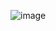 ![image](https://user-images.githubusercontent.com/63034102/210292914-fb9b3a7a-ce19-48ab-953b-0a8b97f768ea.png)
